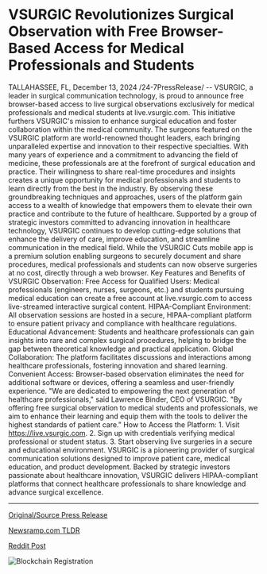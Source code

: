 # VSURGIC Revolutionizes Surgical Observation with Free Browser-Based Access for Medical Professionals and Students

TALLAHASSEE, FL, December 13, 2024 /24-7PressRelease/ -- VSURGIC, a leader in surgical communication technology, is proud to announce free browser-based access to live surgical observations exclusively for medical professionals and medical students at live.vsurgic.com. This initiative furthers VSURGIC's mission to enhance surgical education and foster collaboration within the medical community.  The surgeons featured on the VSURGIC platform are world-renowned thought leaders, each bringing unparalleled expertise and innovation to their respective specialties. With many years of experience and a commitment to advancing the field of medicine, these professionals are at the forefront of surgical education and practice. Their willingness to share real-time procedures and insights creates a unique opportunity for medical professionals and students to learn directly from the best in the industry. By observing these groundbreaking techniques and approaches, users of the platform gain access to a wealth of knowledge that empowers them to elevate their own practice and contribute to the future of healthcare.  Supported by a group of strategic investors committed to advancing innovation in healthcare technology, VSURGIC continues to develop cutting-edge solutions that enhance the delivery of care, improve education, and streamline communication in the medical field.  While the VSURGIC Cuts mobile app is a premium solution enabling surgeons to securely document and share procedures, medical professionals and students can now observe surgeries at no cost, directly through a web browser.  Key Features and Benefits of VSURGIC Observation:  Free Access for Qualified Users: Medical professionals (engineers, nurses, surgeons, etc.) and students pursuing medical education can create a free account at live.vsurgic.com to access live-streamed interactive surgical content.  HIPAA-Compliant Environment: All observation sessions are hosted in a secure, HIPAA-compliant platform to ensure patient privacy and compliance with healthcare regulations.  Educational Advancement: Students and healthcare professionals can gain insights into rare and complex surgical procedures, helping to bridge the gap between theoretical knowledge and practical application.  Global Collaboration: The platform facilitates discussions and interactions among healthcare professionals, fostering innovation and shared learning.  Convenient Access: Browser-based observation eliminates the need for additional software or devices, offering a seamless and user-friendly experience.  "We are dedicated to empowering the next generation of healthcare professionals," said Lawrence Binder, CEO of VSURGIC. "By offering free surgical observation to medical students and professionals, we aim to enhance their learning and equip them with the tools to deliver the highest standards of patient care."  How to Access the Platform: 1. Visit https://live.vsurgic.com. 2. Sign up with credentials verifying medical professional or student status. 3. Start observing live surgeries in a secure and educational environment.  VSURGIC is a pioneering provider of surgical communication solutions designed to improve patient care, medical education, and product development. Backed by strategic investors passionate about healthcare innovation, VSURGIC delivers HIPAA-compliant platforms that connect healthcare professionals to share knowledge and advance surgical excellence. 

---

[Original/Source Press Release](https://www.24-7pressrelease.com/press-release/517036/vsurgic-revolutionizes-surgical-observation-with-free-browser-based-access-for-medical-professionals-and-students)
                    

[Newsramp.com TLDR](https://newsramp.com/curated-news/vsurgic-offers-free-access-to-live-surgical-observations-for-medical-professionals-and-students/553987f4ffc0b85b2d8af307c61286f4) 

 



[Reddit Post](https://www.reddit.com/r/newsramp/comments/1hd7rbp/vsurgic_offers_free_access_to_live_surgical/) 



![Blockchain Registration](https://cdn.newsramp.app/24-7PressRelease/qrcode/2412/13/fastKlov.webp)